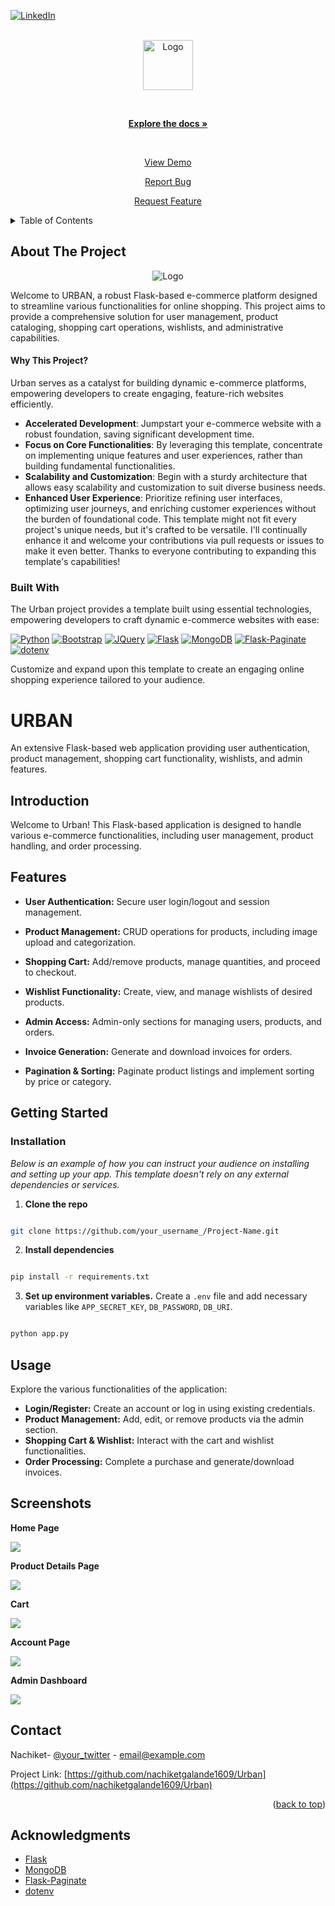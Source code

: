 
<a  name="readme-top"></a>

[![LinkedIn][linkedin-shield]][linkedin-url]

  

<br  />

<div  align="center">

<a  href="https://github.com/nachiketgalande1609/urban">

<img  src="https://github.com/nachiketgalande1609/urban/blob/main/static/images/logo1.png?raw=true"  alt="Logo"  height="80">

</a>

<p  align="center">

<br  />

<a  href="https://github.com/nachiketgalande1609/urban"><strong>Explore the docs »</strong></a>

<br />

<a href="https://github.com/othneildrew/Best-README-Template">View Demo</a>


<a href="https://github.com/nachiketgalande1609/urban/issues">Report Bug</a>


<a href="https://github.com/nachiketgalande1609/urban/issues">Request Feature</a>

</p>

</div>

  
  
  

<!-- TABLE OF CONTENTS -->

<details>

<summary>Table of Contents</summary>

<ol>

<li>

<a href="#about-the-project">About The Project</a>

<ul>

<li><a href="#built-with">Built With</a></li>

</ul>

</li>

<li>

<a href="#getting-started">Getting Started</a>

<ul>

<li><a href="#prerequisites">Prerequisites</a></li>

<li><a href="#installation">Installation</a></li>

</ul>

</li>

<li><a href="#usage">Usage</a></li>

<li><a href="#roadmap">Roadmap</a></li>

<li><a href="#contributing">Contributing</a></li>

<li><a href="#license">License</a></li>

<li><a href="#contact">Contact</a></li>

<li><a href="#acknowledgments">Acknowledgments</a></li>

</ol>

</details>



## About The Project

<div  align="center">

<img  src="https://github.com/nachiketgalande1609/urban/blob/main/screenshots/download.png?raw=true"  alt="Logo">

</div>

Welcome to URBAN, a robust Flask-based e-commerce platform designed to streamline various functionalities for online shopping. This project aims to provide a comprehensive solution for user management, product cataloging, shopping cart operations, wishlists, and administrative capabilities.

#### Why This Project?

Urban serves as a catalyst for building dynamic e-commerce platforms, empowering developers to create engaging, feature-rich websites efficiently.

-   **Accelerated Development**: Jumpstart your e-commerce website with a robust foundation, saving significant development time.
-   **Focus on Core Functionalities**: By leveraging this template, concentrate on implementing unique features and user experiences, rather than building fundamental functionalities.
-   **Scalability and Customization**: Begin with a sturdy architecture that allows easy scalability and customization to suit diverse business needs.
-   **Enhanced User Experience**: Prioritize refining user interfaces, optimizing user journeys, and enriching customer experiences without the burden of foundational code.
This template might not fit every project's unique needs, but it's crafted to be versatile. I'll continually enhance it and welcome your contributions via pull requests or issues to make it even better. Thanks to everyone contributing to expanding this template's capabilities!

### Built With


The Urban project provides a template built using essential technologies, empowering developers to craft dynamic e-commerce websites with ease:

[![Python][Python]][Python-url] [![Bootstrap][Bootstrap.com]][Bootstrap-url] [![JQuery][JQuery.com]][JQuery-url] [![Flask][Flask]][Flask-url] [![MongoDB][MongoDB]][MongoDB-url] [![Flask-Paginate][Flask-Paginate]][Flask-Paginate-url] [![dotenv][dotenv]][dotenv-url]

Customize and expand upon this template to create an engaging online shopping experience tailored to your audience.

# URBAN

  

<!-- Project Description -->

An extensive Flask-based web application providing user authentication, product management, shopping cart functionality, wishlists, and admin features.

<!-- Introduction -->

## Introduction

  

Welcome to Urban! This Flask-based application is designed to handle various e-commerce functionalities, including user management, product handling, and order processing.

  

<!-- Features -->

## Features

  

- **User Authentication:** Secure user login/logout and session management.

- **Product Management:** CRUD operations for products, including image upload and categorization.

- **Shopping Cart:** Add/remove products, manage quantities, and proceed to checkout.

- **Wishlist Functionality:** Create, view, and manage wishlists of desired products.

- **Admin Access:** Admin-only sections for managing users, products, and orders.

- **Invoice Generation:** Generate and download invoices for orders.

- **Pagination & Sorting:** Paginate product listings and implement sorting by price or category.


<!-- GETTING STARTED -->

## Getting Started
  
### Installation

  

_Below is an example of how you can instruct your audience on installing and setting up your app. This template doesn't rely on any external dependencies or services._

  
1. **Clone the repo**

```sh

git clone https://github.com/your_username_/Project-Name.git

```

2. **Install dependencies**

```sh

pip install -r requirements.txt

```  
3. **Set up environment variables.**
	Create a `.env` file and add necessary variables like `APP_SECRET_KEY`, `DB_PASSWORD`, 	`DB_URI`.

```sh

python app.py

```
  
  
  

<!-- USAGE EXAMPLES -->

## Usage

Explore the various functionalities of the application:

-   **Login/Register:** Create an account or log in using existing credentials.
-   **Product Management:** Add, edit, or remove products via the admin section.
-   **Shopping Cart & Wishlist:** Interact with the cart and wishlist functionalities.
-   **Order Processing:** Complete a purchase and generate/download invoices.

## Screenshots

**Home Page**

<img src='https://github.com/nachiketgalande1609/urban/blob/main/screenshots/download.png?raw=true'>

**Product Details Page**

<img src='https://github.com/nachiketgalande1609/urban/blob/main/screenshots/download%20(1).png?raw=true'>

**Cart**

<img src='https://github.com/nachiketgalande1609/urban/blob/main/screenshots/download%20(2).png?raw=true'>

**Account Page**

<img src='https://github.com/nachiketgalande1609/urban/blob/main/screenshots/download%20(3).png?raw=true'>

**Admin Dashboard**

<img src='https://github.com/nachiketgalande1609/urban/blob/main/screenshots/download%20(4).png?raw=true'>


<!-- CONTACT -->

## Contact

  

Nachiket- [@your_twitter](https://twitter.com/your_username) - email@example.com

  

Project Link: [https://github.com/nachiketgalande1609/Urban](https://github.com/nachiketgalande1609/Urban)

  

<p align="right">(<a href="#readme-top">back to top</a>)</p>

  
  
  

<!-- ACKNOWLEDGMENTS -->

## Acknowledgments

-   [Flask](https://flask.palletsprojects.com/)
-   [MongoDB](https://www.mongodb.com/)
-   [Flask-Paginate](https://pythonhosted.org/Flask-paginate/)
-   [dotenv](https://github.com/theskumar/python-dotenv)
  
  
  

<!-- MARKDOWN LINKS & IMAGES -->

<!-- https://www.markdownguide.org/basic-syntax/#reference-style-links -->

[linkedin-shield]: https://img.shields.io/badge/-LinkedIn-black.svg?style=for-the-badge&logo=linkedin&colorB=555

[linkedin-url]: https://www.linkedin.com/in/nachiketgalande/

[product-screenshot]: images/screenshot.png

[Python]: https://img.shields.io/badge/Python-3776AB?style=for-the-badge&logo=python&logoColor=white

[Flask]: https://img.shields.io/badge/Flask-000000?style=for-the-badge&logo=flask&logoColor=white

[Flask-url]: https://flask.palletsprojects.com/en/3.0.x/

[Flask-Paginate]: https://img.shields.io/badge/Flask_Paginate-%23161616.svg?style=for-the-badge&logo=flask&logoColor=white

[Flask-Paginate-url]: https://pythonhosted.org/Flask-paginate/

[dotenv]: https://img.shields.io/badge/dotenv-%23000000.svg?style=for-the-badge

[dotenv-url]: https://github.com/theskumar/python-dotenv

[MongoDB]: https://img.shields.io/badge/MongoDB-47A248?style=for-the-badge&logo=mongodb&logoColor=white

[MongoDB-url]: https://www.mongodb.com/

[Python-url]: https://www.python.org/

[Bootstrap.com]: https://img.shields.io/badge/Bootstrap-563D7C?style=for-the-badge&logo=bootstrap&logoColor=white

[Bootstrap-url]: https://getbootstrap.com

[JQuery.com]: https://img.shields.io/badge/jQuery-0769AD?style=for-the-badge&logo=jquery&logoColor=white

[JQuery-url]: https://jquery.com
